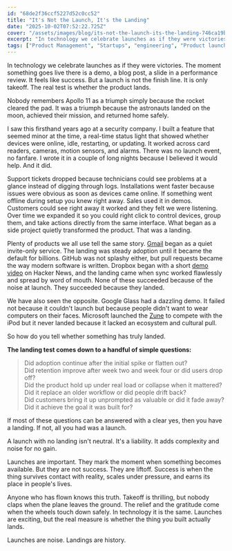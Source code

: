 ```yaml
---
id: "68de2f36ccf5227d52c0cc52"
title: "It's Not the Launch, It's the Landing"
date: "2025-10-02T07:52:22.725Z"
cover: "/assets/images/blog/its-not-the-launch-its-the-landing-746ca19b-1bee-43ef-90bf-fd04bb1d5240.jpeg"
excerpt: "In technology we celebrate launches as if they were victories. The moment something goes live there is a demo, a blog post, a slide in a performance review. It feels like success. But a launch is not the finish line. It is only takeoff. The real test..."
tags: ["Product Management", "Startups", "engineering", "Product launch", "Software Engineering", "product strategy"]
---
```


In technology we celebrate launches as if they were victories. The moment something goes live there is a demo, a blog post, a slide in a performance review. It feels like success. But a launch is not the finish line. It is only takeoff. The real test is whether the product lands.

Nobody remembers Apollo 11 as a triumph simply because the rocket cleared the pad. It was a triumph because the astronauts landed on the moon, achieved their mission, and returned home safely.

I saw this firsthand years ago at a security company. I built a feature that seemed minor at the time, a real-time status light that showed whether devices were online, idle, restarting, or updating. It worked across card readers, cameras, motion sensors, and alarms. There was no launch event, no fanfare. I wrote it in a couple of long nights because I believed it would help. And it did.

Support tickets dropped because technicians could see problems at a glance instead of digging through logs. Installations went faster because issues were obvious as soon as devices came online. If something went offline during setup you knew right away. Sales used it in demos. Customers could see right away it worked and they felt we were listening. Over time we expanded it so you could right click to control devices, group them, and take actions directly from the same interface. What began as a side project quietly transformed the product. That was a landing.

Plenty of products we all use tell the same story. [Gmail](https://workspace.google.com/blog/productivity-collaboration/celebrating-50-years-of-email) began as a quiet invite-only service. The landing was steady adoption until it became the default for billions. GitHub was not splashy either, but pull requests became the way modern software is written. Dropbox began with a short [demo video](https://www.youtube.com/watch?v=7QmCUDHpNzE) on Hacker News, and the landing came when sync worked flawlessly and spread by word of mouth. None of these succeeded because of the noise at launch. They succeeded because they landed.

We have also seen the opposite. Google Glass had a dazzling demo. It failed not because it couldn't launch but because people didn't want to wear computers on their faces. Microsoft launched the [Zune](https://www.geekwire.com/2011/goodbye-seattle-microsoft-kills-zune-hardware/) to compete with the iPod but it never landed because it lacked an ecosystem and cultural pull.

So how do you tell whether something has truly landed.

**The landing test comes down to a handful of simple questions:**

> Did adoption continue after the initial spike or flatten out?  
> Did retention improve after week two and week four or did users drop off?  
> Did the product hold up under real load or collapse when it mattered?  
> Did it replace an older workflow or did people drift back?  
> Did customers bring it up unprompted as valuable or did it fade away?  
> Did it achieve the goal it was built for?

If most of these questions can be answered with a clear yes, then you have a landing. If not, all you had was a launch.

A launch with no landing isn't neutral. It's a liability. It adds complexity and noise for no gain.

Launches are important. They mark the moment when something becomes available. But they are not success. They are liftoff. Success is when the thing survives contact with reality, scales under pressure, and earns its place in people's lives.

Anyone who has flown knows this truth. Takeoff is thrilling, but nobody claps when the plane leaves the ground. The relief and the gratitude come when the wheels touch down safely. In technology it is the same. Launches are exciting, but the real measure is whether the thing you built actually lands.

Launches are noise. Landings are history.